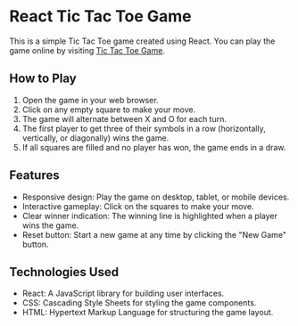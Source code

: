 # React Tic Tac Toe Game

This is a simple Tic Tac Toe game created using React. You can play the game online by visiting [Tic Tac Toe Game](https://webofdeva-tictactoe.netlify.app).

## How to Play

1. Open the game in your web browser.
2. Click on any empty square to make your move.
3. The game will alternate between X and O for each turn.
4. The first player to get three of their symbols in a row (horizontally, vertically, or diagonally) wins the game.
5. If all squares are filled and no player has won, the game ends in a draw.

## Features

- Responsive design: Play the game on desktop, tablet, or mobile devices.
- Interactive gameplay: Click on the squares to make your move.
- Clear winner indication: The winning line is highlighted when a player wins the game.
- Reset button: Start a new game at any time by clicking the "New Game" button.

## Technologies Used

- React: A JavaScript library for building user interfaces.
- CSS: Cascading Style Sheets for styling the game components.
- HTML: Hypertext Markup Language for structuring the game layout.

